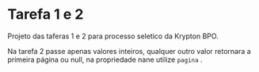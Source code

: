# Tarefa 1 e 2
Projeto das taferas 1 e 2 para processo seletico da Krypton BPO.

Na tarefa 2 passe apenas valores inteiros, qualquer outro valor retornara a primeira página ou null, na propriedade nane utilize `pagina` .

